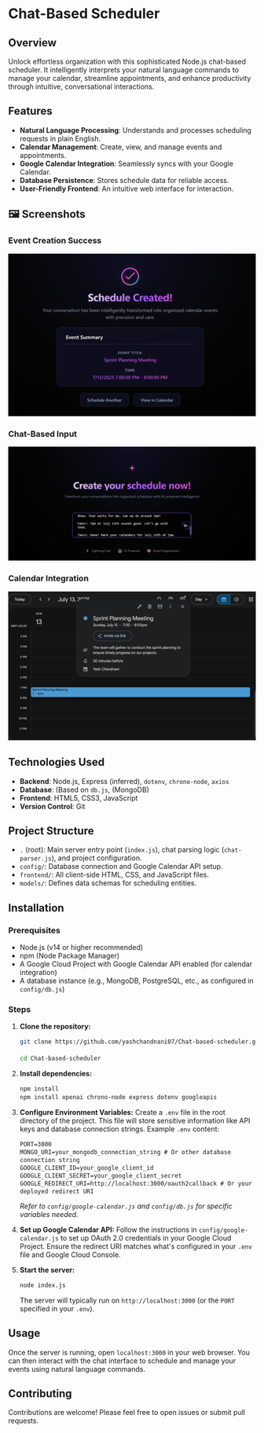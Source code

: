 # Chat-Based Scheduler

## Overview
Unlock effortless organization with this sophisticated Node.js chat-based scheduler. It intelligently interprets your natural language commands to manage your calendar, streamline appointments, and enhance productivity through intuitive, conversational interactions.

## Features
- **Natural Language Processing**: Understands and processes scheduling requests in plain English.
- **Calendar Management**: Create, view, and manage events and appointments.
- **Google Calendar Integration**: Seamlessly syncs with your Google Calendar.
- **Database Persistence**: Stores schedule data for reliable access.
- **User-Friendly Frontend**: An intuitive web interface for interaction.

## 🖼️ Screenshots

### Event Creation Success
![Schedule Created](screenshots/Schedule%20Created.png)

### Chat-Based Input
![Chat Input](screenshots/Chat%20Input.png)

### Calendar Integration
![Google Calendar Event](screenshots/Google%20Calendar%20Event.png)


## Technologies Used
- **Backend**: Node.js, Express (inferred), `dotenv`, `chrono-node`, `axios`
- **Database**: (Based on `db.js`, (MongoDB)
- **Frontend**: HTML5, CSS3, JavaScript
- **Version Control**: Git

## Project Structure
- `.` (root): Main server entry point (`index.js`), chat parsing logic (`chat-parser.js`), and project configuration.
- `config/`: Database connection and Google Calendar API setup.
- `frontend/`: All client-side HTML, CSS, and JavaScript files.
- `models/`: Defines data schemas for scheduling entities.

## Installation

### Prerequisites
- Node.js (v14 or higher recommended)
- npm (Node Package Manager)
- A Google Cloud Project with Google Calendar API enabled (for calendar integration)
- A database instance (e.g., MongoDB, PostgreSQL, etc., as configured in `config/db.js`)

### Steps
1.  **Clone the repository:**
    ```bash
    git clone https://github.com/yashchandnani07/Chat-based-scheduler.git

    cd Chat-based-scheduler
    ``` 
2.  **Install dependencies:**
    ```bash
    npm install
    npm install openai chrono-node express dotenv googleapis
    ```
3.  **Configure Environment Variables:**
    Create a `.env` file in the root directory of the project. This file will store sensitive information like API keys and database connection strings.
    Example `.env` content:
    ```
    PORT=3000
    MONGO_URI=your_mongodb_connection_string # Or other database connection string
    GOOGLE_CLIENT_ID=your_google_client_id
    GOOGLE_CLIENT_SECRET=your_google_client_secret
    GOOGLE_REDIRECT_URI=http://localhost:3000/oauth2callback # Or your deployed redirect URI
    ```
    *Refer to `config/google-calendar.js` and `config/db.js` for specific variables needed.*

4.  **Set up Google Calendar API:**
    Follow the instructions in `config/google-calendar.js` to set up OAuth 2.0 credentials in your Google Cloud Project. Ensure the redirect URI matches what's configured in your `.env` file and Google Cloud Console.

5.  **Start the server:**
    ```bash
    node index.js
    ```
    The server will typically run on `http://localhost:3000` (or the `PORT` specified in your `.env`).

## Usage
Once the server is running, open `localhost:3000` in your web browser. You can then interact with the chat interface to schedule and manage your events using natural language commands.

## Contributing
Contributions are welcome! Please feel free to open issues or submit pull requests.

